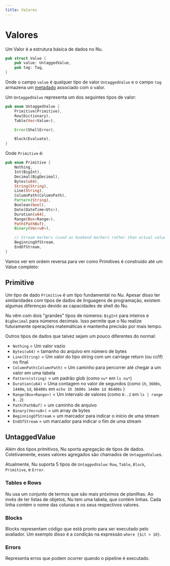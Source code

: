 ```yaml
---
title: Valores
---
```


# Valores

Um Valor é a estrutura básica de dados no Nu.

```rust
pub struct Value {
    pub value: UntaggedValue,
    pub tag: Tag,
}
```

Onde o campo `value` é qualquer tipo de valor `UntaggedValue` e o campo `tag` armazena um [metadado](metadados.md) associado com o valor.

Um `UntaggedValue` representa um dos seguintes tipos de valor:

```rust
pub enum UntaggedValue {
    Primitive(Primitive),
    Row(Dictionary),
    Table(Vec<Value>),

    Error(ShellError),

    Block(Evaluate),
}
```

Onde `Primitive` é:

```rust
pub enum Primitive {
    Nothing,
    Int(BigInt),
    Decimal(BigDecimal),
    Bytes(u64),
    String(String),
    Line(String),
    ColumnPath(ColumnPath),
    Pattern(String),
    Boolean(bool),
    Date(DateTime<Utc>),
    Duration(u64),
    Range(Box<Range>),
    Path(PathBuf),
    Binary(Vec<u8>),

    // Stream markers (used as bookend markers rather than actual values)
    BeginningOfStream,
    EndOfStream,
}
```

Vamos ver em ordem reversa para ver como Primitives é construido até um Value completo:

## Primitive

Um tipo de dado `Primitive` é um tipo fundamental no Nu. Apesar disso ter similaridades com tipos de dados de linguagens de programação, existem algumas diferenças devido as capacidades de shell do Nu.

Nu vêm com dois "grandes" tipos de números: `BigInt` para inteiros e `BigDecimal` para números decimais. Isso permite que o Nu realize futuramente operações matemáticas e mantenha precisão por mais tempo.

Outros tipos de dados que talvez sejam um pouco diferentes do normal:

* `Nothing` = Um valor vazio
* `Bytes(u64)` = tamanho do arquivo em número de bytes
* `Line(String)` = Um valor do tipo string com um carriage return (ou cr/lf) no final
* `ColumnPath(ColumnPath)` = Um caminho para percorrer até chegar a um valor em uma tabela
* `Pattern(string)` = um padrão glob (como `nu*` em `ls nu*`)
* `Duration(u64)` = Uma contagem no valor de segundos (como `1h`, `3600s`, `1440m`, `1d`, `86400s` em `echo 1h 3600s 1440m 1d 86400s` )
* `Range(Box<Range>)` = Um intervalo de valores (como `0..2` em `ls | range 0..2`)
* `Path(PathBuf)` = um caminho de arquivo
* `Binary(Vec<u8>)` = um array de bytes
* `BeginningOfStream` = um marcador para indicar o início de uma stream
* `EndOfStream` = um marcador para indicar o fim de uma stream

## UntaggedValue

Além dos tipos primitivos, Nu sporta agregação de tipos de dados. Coletivamente, esses valores agregados são chamados de `UntaggedValue`s.

Atualmente, Nu suporta 5 tipos de `UntaggedValue`: `Row`, `Table`, `Block`, `Primitive`, e `Error`.

### Tables e Rows

Nu usa um conjunto de termos que são mais próximos de planilhas. Ao invés de ter listas de objetos, Nu tem uma tabela, que contém linhas. Cada linha contém o nome das colunas e os seus respectivos valores.

### Blocks

Blocks representam código que está pronto para ser executado pelo avaliador. Um exemplo disso é a condição na expressão `where {$it > 10}`.

### Errors

Representa erros que podem ocorrer quando o pipeline é executado.